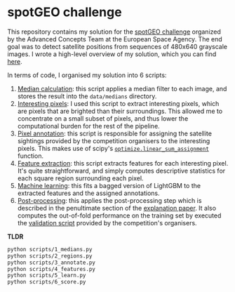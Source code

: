 # spotGEO challenge

This repository contains my solution for the [spotGEO challenge](https://kelvins.esa.int/spot-the-geo-satellites/) organized by the Advanced Concepts Team at the European Space Agency. The end goal was to detect satellite positions from sequences of 480x640 grayscale images. I wrote a high-level overview of my solution, which you can find [here](explanation.pdf).

In terms of code, I organised my solution into 6 scripts:

1. [Median calculation](scripts/1_medians.py): this script applies a median filter to each image, and stores the result into the `data/medians` directory.
2. [Interesting pixels](scripts/2_regions.py): I used this script to extract interesting pixels, which are pixels that are brighted than their surroundings. This allowed me to concentrate on a small subset of pixels, and thus lower the computational burden for the rest of the pipeline.
3. [Pixel annotation](scripts/3_annotate.py): this script is responsible for assigning the satellite sightings provided by the competition organisers to the interesting pixels. This makes use of scipy's [`optimize.linear_sum_assignment`](https://docs.scipy.org/doc/scipy/reference/generated/scipy.optimize.linear_sum_assignment.html) function.
4. [Feature extraction](scripts/4_features.py): this script extracts features for each interesting pixel. It's quite straightforward, and simply computes descriptive statistics for each square region surrounding each pixel.
5. [Machine learning](scripts/5_learn.py): this fits a bagged version of LightGBM to the extracted features and the assigned annotations.
6. [Post-processing](scripts/6_score.py): this applies the post-processing step which is described in the penultimate section of the [explanation paper](explanation.pdf). It also computes the out-of-fold performance on the training set by executed the [validation script](validation.py) provided by the competition's organisers.

**TLDR**

```sh
python scripts/1_medians.py
python scripts/2_regions.py
python scripts/3_annotate.py
python scripts/4_features.py
python scripts/5_learn.py
python scripts/6_score.py
```
